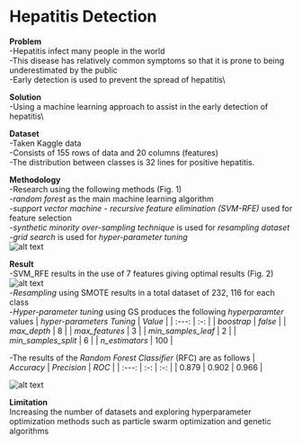 # Hepatitis Detection 
**Problem**\
-Hepatitis infect many people in the world\
-This disease has relatively common symptoms so that it is prone to being underestimated by the public\
-Early detection is used to prevent the spread of hepatitis\

**Solution**\
-Using a machine learning approach to assist in the early detection of hepatitis\

**Dataset**\
-Taken  Kaggle data\
-Consists of 155 rows of data and 20 columns (features)\
-The distribution between classes is 32 lines for positive hepatitis.

**Methodology**\
-Research using the following methods (Fig. 1)\
-*random forest* as the main machine learning algorithm\
-*support vector machine - recursive feature elimination (SVM-RFE)* used for feature selection\
-*synthetic minority over-sampling technique* is used for *resampling dataset*\
-*grid search* is used for *hyper-parameter tuning*\
![alt text](https://i.ibb.co/5Kb44KK/Group-50.png)

**Result**\
-SVM_RFE results in the use of 7 features giving optimal results (Fig. 2)\
![alt text](https://i.ibb.co/Nj98bPQ/hasil-rfe.png)\
-*Resampling* using SMOTE results in a total dataset of 232, 116 for each class\
-*Hyper-parameter tuning* using GS produces the following *hyperparamter* values
| *hyper-parameters Tuning* | *Value*  |
| :---:   | :-: |
| *boostrap* | *false* |
| *max_depth* | 8  |
| *max_features* | 3 |
| *min_samples_leaf* | 2 |
| *min_samples_split* | 6  |
| *n_estimators* | 100 |

-The results of the *Random Forest Classifier* (RFC) are as follows
| *Accuracy* | *Precision*  | *ROC*  |
| :---: | :-: | :-: |
| 0.879 | 0.902 | 0.966 |

![alt text](https://i.ibb.co/cLRc8Q7/new.jpg)

**Limitation**\
Increasing the number of datasets and exploring hyperparameter optimization methods such as particle swarm optimization and genetic algorithms
